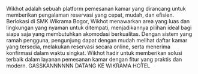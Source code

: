 Wikhot adalah sebuah platform pemesanan kamar yang dirancang untuk memberikan pengalaman reservasi yang cepat, mudah, dan efisien. Berlokasi di SMK Wikrama Bogor, Wikhot menawarkan area yang luas dan lingkungan yang nyaman untuk ditempati, menjadikannya pilihan ideal bagi siapa saja yang membutuhkan akomodasi berkualitas. Dengan sistem yang ramah pengguna, pengunjung dapat dengan mudah melihat daftar kamar yang tersedia, melakukan reservasi secara online, serta menerima konfirmasi dalam waktu singkat. Wikhot hadir untuk memberikan solusi terbaik dalam layanan pemesanan kamar dengan fitur yang praktis dan modern. GASSKANNNNNN DATANG KE WIKRAMA HOTEL
